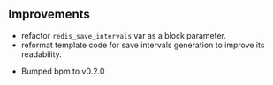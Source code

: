  ## Improvements

- refactor `redis_save_intervals` var as a block parameter.
- reformat template code for save intervals generation to improve its readability.
* Bumped bpm to v0.2.0
